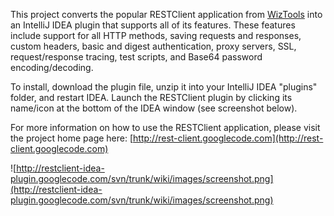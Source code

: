 This project converts the popular RESTClient application from [WizTools](http://www.wiztools.org) into an IntelliJ IDEA plugin that supports all of its features. These features include support for all HTTP methods, saving requests and responses, custom headers, basic and digest authentication, proxy servers, SSL, request/response tracing, test scripts, and Base64 password encoding/decoding.

To install, download the plugin file, unzip it into your IntelliJ IDEA "plugins" folder, and restart IDEA. Launch the RESTClient plugin by clicking its name/icon at the bottom of the IDEA window (see screenshot below).

For more information on how to use the RESTClient application, please visit the project home page here: [http://rest-client.googlecode.com](http://rest-client.googlecode.com)

![http://restclient-idea-plugin.googlecode.com/svn/trunk/wiki/images/screenshot.png](http://restclient-idea-plugin.googlecode.com/svn/trunk/wiki/images/screenshot.png)
